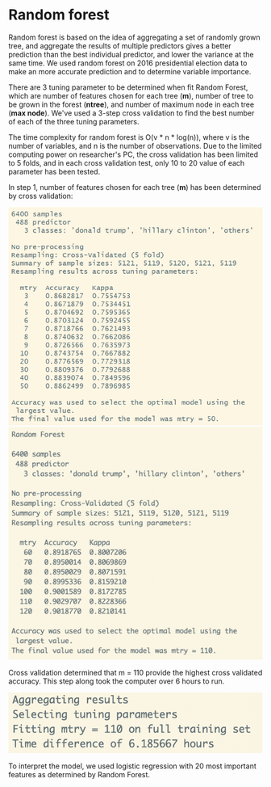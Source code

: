 # Random forest

Random forest is based on the idea of aggregating a set of randomly grown tree, and aggregate the results of multiple predictors gives a better prediction than the best individual predictor, and lower the variance at the same time. We used random forest on 2016 presidential election data to make an more accurate prediction and to determine variable importance. 

There are 3 tuning parameter to be determined when fit Random Forest, which are number of features chosen for each tree (**m**), number of tree to be grown in the forest (**ntree**), and number of maximum node in each tree (**max node**). We've used a 3-step cross validation to find the best number of each of the three tuning parameters.

The time complexity for random forest  is O(v * n * log(n)), where v is the number of variables, and n is the number of observations. Due to the limited computing power on researcher's PC, the cross validation has been limited to 5 folds, and in each cross validation test, only 10 to 20 value of each parameter has been tested.

In step 1, number of features chosen for each tree (**m**) has been determined by cross validation:

![](cv_mtry1.PNG)
![](cv_mtry2.PNG)

Cross validation determined that m = 110 provide the highest cross validated accuracy. This step along took the computer over 6 hours to run.

![](cv_mtry_time.PNG)

To interpret the model, we used logistic regression with 20 most important features as determined by Random Forest.